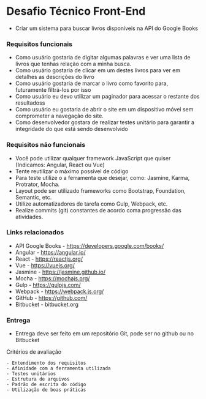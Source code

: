 # Desafio Técnico Front-End

- Criar um sistema para buscar livros disponíveis na API do Google Books

### Requisitos funcionais

- Como usuário gostaria de digitar algumas palavras e ver uma lista de livros que tenhas relação com a minha busca.
- Como usuário gostaria de clicar em um destes livros para ver em detalhes as descrições do livro
- Como usuário gostaria de marcar o livro como favorito para, futuramente filtrá-los por isso
- Como usuário eu devo utilizar um paginador para acessar o restante dos resultadoss
- Como usuário eu gostaria de abrir o site em um dispositivo móvel sem comprometer a navegação do site.
- Como desenvolvedor gostara de realizar testes unitário para garantir a integridade do que está sendo desenvolvido

### Requisitos não funcionais

- Você pode utilizar qualquer framework JavaScript que quiser (Indicamos: Angular, React ou Vue)
- Tente reutilizar o máximo possível de código
- Para teste utilize o a ferramenta que desejar, como: Jasmine, Karma, Protrator, Mocha.
- Layout pode ser utilizado frameworks como Bootstrap, Foundation, Semantic, etc.
- Utilize automatizadores de tarefa como Gulp, Webpack, etc.
- Realize commits (git) constantes de acordo coma progressão das atividades.

### Links relacionados

- API Google Books - https://developers.google.com/books/
- Angular - https://angular.io/
- React - https://reactjs.org/
- Vue - https://vuejs.org/
- Jasmine - https://jasmine.github.io/
- Mocha - https://mochajs.org/
- Gulp - https://gulpjs.com/
- Webpack - https://webpack.js.org/
- GitHub - https://github.com/
- Bitbucket - bitbucket.org

### Entrega
- Entrega deve ser feito em um repositório Git, pode ser no github ou no Bitbucket

Critérios de avaliação

	- Entendimento dos requisitos
	- Afinidade com a ferramenta utilizada
	- Testes unitários
	- Estrutura de arquivos
	- Padrão de escrita do código
	- Utilização de boas práticas